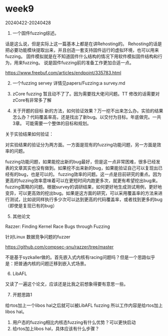# week9

20240422-20240428


1. 一个固件fuzzing综述。

话是这么说，但是实际上这一篇基本上都是在讲Rehosting的。
Rehosting的话是把必要功能模块提取出来，并且创造一套支持固件运行的虚拟环境，也可以用来fuzzing。
固件模拟就是在不知道固件什么结构的情况下用软件模拟固件结构和行为，用来fuzzing。
说是固件fuzzing前的准备工作更加合适一点。

https://www.freebuf.com/articles/endpoint/335783.html


2. 一个fuzzing servey
详情见papers/Fuzzing:a survey.md


3. zCore fuzzing
暂且动不了了。因为需要找大佬问问题。TT
修改的话需要对zCore有非常多了解

4. 关于开题的目标
新的方法，如何验证效果？万一挖不出来怎么办。实验的结果怎么办？代码覆盖率高，还是找出了新bug。以交付为目标。年底做完。一共3章。
可能需要一个整体的目标和规划。

关于实验结果如何验证：

对实验结果的验证分为两方面。一方面是现有的fuzzing功能问题，另一方面是效率的问题。

fuzzing功能问题，如果能挖出新的bug最好，但是这一点非常困难，很多已经发表的文章其实也没有做到。如果挖不出来新的bug，如果能验证自己可以复现出已经有的bug，也是可以的。
fuzzing效率的问题。这一点是目前研究的重点。因为更高的fuzzing效率意味着可以在更短时间内跑更多次，就更有希望挖出bug来。
fuzzing策略的问题。根据survey的调研结果，如何更好地生成测试用例，更好地变异，可以更高效的挖出bug。如果是这方面的研究，可以采用覆盖率的方法来进行测试，比如说同样执行多少次可以达到更高的代码覆盖率，或者找到更多的bug（即使是复现已有的bug）


5. 其他论文

Razzer: Finding Kernel Race Bugs through Fuzzing

针对Linux 数据竞争问题的fuzzer

https://github.com/compsec-snu/razzer/tree/master

不是基于syzkaller做的。首先嵌入式内核有racing问题吗？但是一个思路似乎是：把普通内核的问题迁移到嵌入式场景。

6. LibAFL

又读了一遍这个论文，应该还是比我之前想象得要有意思一些。

7. 开题思路1

给rtos加上一个libos hal之后就可以被LibAFL fuzzing
所以工作内容是给rtos加上libos hal。

1. 用户态的fuzzing相比内核态fuzzing有什么优势？可以更快启动
2. 给rtos加上libos hal，具体应该有什么步骤？

